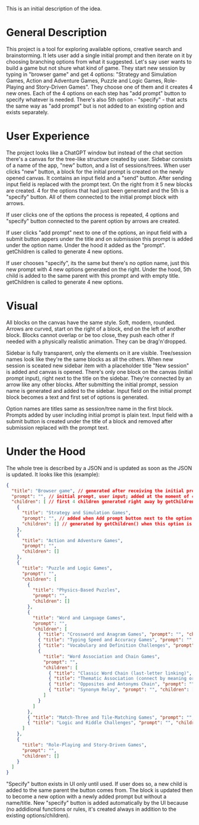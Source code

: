 This is an initial description of the idea.

# General Description
This project is a tool for exploring available options, creative search and brainstorming. It lets user add a single initial prompt and then iterate on it by choosing branching options from what it suggested. Let's say user wants to build a game but not shure what kind of game. They start new session by typing in "browser game" and get 4 options: "Strategy and Simulation Games, Action and Adventure Games, Puzzle and Logic Games, Role-Playing and Story-Driven Games". They choose one of them and it creates 4 new ones. Each of the 4 options on each step has "add prompt" button to specify whatever is needed. There's also 5th option - "specify" - that acts the same way as "add prompt" but is not added to an existing option and exists separately.

# User Experience
The project looks like a ChatGPT window but instead of the chat section there's a canvas for the tree-like structure created by user. Sidebar consists of a name of the app, "new" button, and a list of sessions/trees. When user clicks "new" button, a block for the initial prompt is created on the newly opened canvas. It contains an input field and a "send" button. After sending input field is replaced with the prompt text. On the right from it 5 new blocks are created. 4 for the options that had just been generated and the 5th is a "specify" button. All of them connected to the initial prompt block with arrows.

If user clicks one of the options the process is repeated, 4 options and "specify" button connected to the parent option by arrows are created.

If user clicks "add prompt" next to one of the options, an input field with a submit button appers under the title and on submission this prompt is added under the option name. Under the hood it added as the "prompt". getChildren is called to generate 4 new options.

If user chooses "specify", its the same but there's no option name, just this new prompt with 4 new options generated on the right. Under the hood, 5th child is added to the same parent with this prompt and with empty title. getChildren is called to generate 4 new options.

# Visual
All blocks on the canvas have the same style. Soft, modern, rounded. Arrows are curved, start on the right of a block, end on the left of another block. Blocks cannot overlap or be too close, they push each other if needed with a physically realistic animation. They can be drag'n'dropped.

Sidebar is fully transparent, only the elements on it are visible. Tree/session names look like they're the same blocks as all the others. When new session is sceated new sidebar item with a placeholder title "New session" is added and canvas is opened. There's only one block on the canvas (initial prompt input), right next to the title on the sidebar. They're connected by an arrow like any other blocks. After submitting the initial prompt, session name is generated and added to the sidebar. Input field on the initial prompt block becomes a text and first set of options is generated.

Option names are titles same as session/tree name in the first block. Prompts added by user including initial prompt is plain text. Input field with a submit button is created under the title of a block and removed after submission replaced with the prompt text.

# Under the Hood
The whole tree is described by a JSON and is updated as soon as the JSON is updated. It looks like this (example):
```json
{
  "title": "Browser game", // generated after receiving the initial prompt by getSessionName() and used on the sidebar as a session name
  "prompt": "", // initial prompt, user input; added at the moment of creation of the json and the tree
  "children": [ // first 4 children generated right away by getChildren()
    {
      "title": "Strategy and Simulation Games",
      "prompt": "", // added when Add prompt button next to the option name is used; same for all other children and subchildren
      "children": [] // generated by getChildren() when this option is clicked; same; same for all other children and subchildren
    },
    {
      "title": "Action and Adventure Games",
      "prompt": "",
      "children": []
    },
    {
      "title": "Puzzle and Logic Games",
      "prompt": "",
      "children": [
        {
          "title": "Physics-Based Puzzles",
          "prompt": "",
          "children": []
        },
        {
          "title": "Word and Language Games",
          "prompt": "",
          "children": [
            { "title": "Crossword and Anagram Games", "prompt": "", "children": [] },
            { "title": "Typing Speed and Accuracy Games", "prompt": "", "children": [] },
            { "title": "Vocabulary and Definition Challenges", "prompt": "", "children": [] },
            {
              "title": "Word Association and Chain Games",
              "prompt": "",
              "children": [
                { "title": "Classic Word Chain (last-letter linking)", "prompt": "", "children": [] },
                { "title": "Thematic Association (connect by meaning or topic)", "prompt": "", "children": [] },
                { "title": "Opposites and Antonyms Chain", "prompt": "", "children": [] },
                { "title": "Synonym Relay", "prompt": "", "children": [] }
              ]
            }
          ]
        },
        { "title": "Match-Three and Tile-Matching Games", "prompt": "", "children": [] },
        { "title": "Logic and Riddle Challenges", "prompt": "", "children": [] }
      ]
    },
    {
      "title": "Role-Playing and Story-Driven Games",
      "prompt": "",
      "children": []
    }
  ]
}
```
"Specify" button exists in UI only until used. If user does so, a new child is added to the same parent the button comes from. The block is updated then to become a new option with a newly added prompt but without a name/title. New "specify" button is added automatically by the UI because (no addidional functions or rules, it's created always in addition to the existing options/children).
